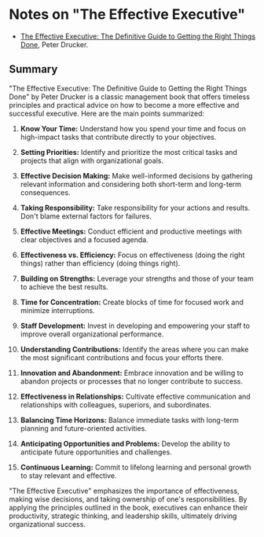 # Notes on "The Effective Executive"

* [The Effective Executive: The Definitive Guide to Getting the Right Things Done](https://amzn.to/44Jm0nY), Peter Drucker.

## Summary

"The Effective Executive: The Definitive Guide to Getting the Right Things Done" by Peter Drucker is a classic management book that offers timeless principles and practical advice on how to become a more effective and successful executive. Here are the main points summarized:

1. **Know Your Time:** Understand how you spend your time and focus on high-impact tasks that contribute directly to your objectives.

2. **Setting Priorities:** Identify and prioritize the most critical tasks and projects that align with organizational goals.

3. **Effective Decision Making:** Make well-informed decisions by gathering relevant information and considering both short-term and long-term consequences.

4. **Taking Responsibility:** Take responsibility for your actions and results. Don't blame external factors for failures.

5. **Effective Meetings:** Conduct efficient and productive meetings with clear objectives and a focused agenda.

6. **Effectiveness vs. Efficiency:** Focus on effectiveness (doing the right things) rather than efficiency (doing things right).

7. **Building on Strengths:** Leverage your strengths and those of your team to achieve the best results.

8. **Time for Concentration:** Create blocks of time for focused work and minimize interruptions.

9. **Staff Development:** Invest in developing and empowering your staff to improve overall organizational performance.

10. **Understanding Contributions:** Identify the areas where you can make the most significant contributions and focus your efforts there.

11. **Innovation and Abandonment:** Embrace innovation and be willing to abandon projects or processes that no longer contribute to success.

12. **Effectiveness in Relationships:** Cultivate effective communication and relationships with colleagues, superiors, and subordinates.

13. **Balancing Time Horizons:** Balance immediate tasks with long-term planning and future-oriented activities.

14. **Anticipating Opportunities and Problems:** Develop the ability to anticipate future opportunities and challenges.

15. **Continuous Learning:** Commit to lifelong learning and personal growth to stay relevant and effective.

"The Effective Executive" emphasizes the importance of effectiveness, making wise decisions, and taking ownership of one's responsibilities. By applying the principles outlined in the book, executives can enhance their productivity, strategic thinking, and leadership skills, ultimately driving organizational success.

